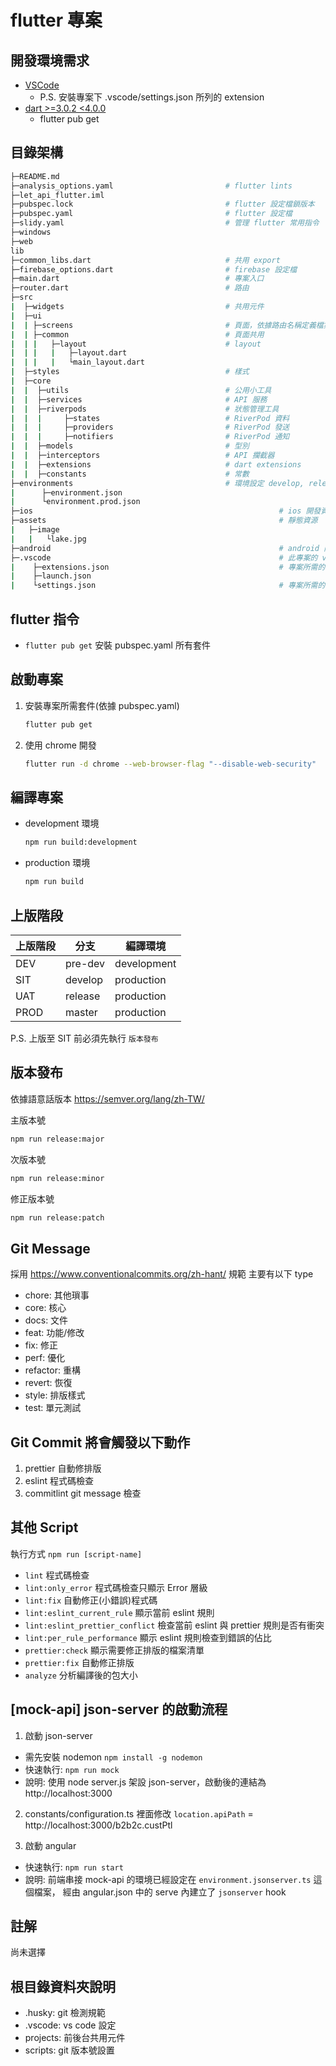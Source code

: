# flutter 專案

## 開發環境需求

- [VSCode](https://code.visualstudio.com/)
  - P.S. 安裝專案下 .vscode/settings.json 所列的 extension
- [dart >=3.0.2 <4.0.0](https://dart.dev/)
  - flutter pub get

## 目錄架構

```sh
├─README.md
├─analysis_options.yaml                         # flutter lints
├─let_api_flutter.iml
├─pubspec.lock                                  # flutter 設定檔鎖版本
├─pubspec.yaml                                  # flutter 設定檔
├─slidy.yaml                                    # 管理 flutter 常用指令
├─windows
├─web
lib
├─common_libs.dart                              # 共用 export
├─firebase_options.dart                         # firebase 設定檔
├─main.dart                                     # 專案入口
├─router.dart                                   # 路由
├─src
|  ├─widgets                                    # 共用元件
|  ├─ui
|  | ├─screens                                  # 頁面，依據路由名稱定義檔案名稱
|  | ├─common                                   # 頁面共用
|  | |   ├─layout                               # layout
|  | |   |   ├─layout.dart
|  | |   |   └main_layout.dart
|  ├─styles                                     # 樣式
|  ├─core
|  |  ├─utils                                   # 公用小工具
|  |  ├─services                                # API 服務
|  |  ├─riverpods                               # 狀態管理工具
|  |  |     ├─states                            # RiverPod 資料
|  |  |     ├─providers                         # RiverPod 發送
|  |  |     ├─notifiers                         # RiverPod 通知
|  |  ├─models                                  # 型別
|  |  ├─interceptors                            # API 攔截器
|  |  ├─extensions                              # dart extensions
|  |  ├─constants                               # 常數
├─environments                                  # 環境設定 develop, release(sit), prod(uat), master
|      ├─environment.json
|      └environment.prod.json
├─ios                                                       # ios 開發資料夾
├─assets                                                    # 靜態資源
|   ├─image
|   |   └lake.jpg
├─android                                                   # android 開發資料夾
├─.vscode                                                   # 此專案的 vscode 設定
|    ├─extensions.json                                      # 專案所需的 extensions
|    ├─launch.json
|    └settings.json                                         # 專案所需的設定
```

## flutter 指令

- `flutter pub get` 安裝 pubspec.yaml 所有套件

## 啟動專案

1. 安裝專案所需套件(依據 pubspec.yaml)
   ```sh
   flutter pub get
   ```
2. 使用 chrome 開發
   ```sh
   flutter run -d chrome --web-browser-flag "--disable-web-security"
   ```

## 編譯專案

- development 環境
  ```sh
  npm run build:development
  ```
- production 環境
  ```sh
  npm run build
  ```

## 上版階段

| 上版階段 | 分支    | 編譯環境    |
| -------- | ------- | ----------- |
| DEV      | pre-dev | development |
| SIT      | develop | production  |
| UAT      | release | production  |
| PROD     | master  | production  |

P.S. 上版至 SIT 前必須先執行 `版本發布`

## 版本發布

依據語意話版本 https://semver.org/lang/zh-TW/

主版本號

```sh
npm run release:major
```

次版本號

```sh
npm run release:minor
```

修正版本號

```sh
npm run release:patch
```

## Git Message

採用 https://www.conventionalcommits.org/zh-hant/ 規範
主要有以下 type

- chore: 其他瑣事
- core: 核心
- docs: 文件
- feat: 功能/修改
- fix: 修正
- perf: 優化
- refactor: 重構
- revert: 恢復
- style: 排版樣式
- test: 單元測試

## Git Commit 將會觸發以下動作

1. prettier 自動修排版
2. eslint 程式碼檢查
3. commitlint git message 檢查

## 其他 Script

執行方式 `npm run [script-name]`

- `lint` 程式碼檢查
- `lint:only_error` 程式碼檢查只顯示 Error 層級
- `lint:fix` 自動修正(小錯誤)程式碼
- `lint:eslint_current_rule` 顯示當前 eslint 規則
- `lint:eslint_prettier_conflict` 檢查當前 eslint 與 prettier 規則是否有衝突
- `lint:per_rule_performance` 顯示 eslint 規則檢查到錯誤的佔比
- `prettier:check` 顯示需要修正排版的檔案清單
- `prettier:fix` 自動修正排版
- `analyze` 分析編譯後的包大小

## [mock-api] json-server 的啟動流程

1. 啟動 json-server

- 需先安裝 nodemon `npm install -g nodemon`
- 快速執行: `npm run mock`
- 說明: 使用 node server.js 架設 json-server，啟動後的連結為 http://localhost:3000

2. constants/configuration.ts 裡面修改 `location.apiPath` = http://localhost:3000/b2b2c.custPtl

3. 啟動 angular

- 快速執行: `npm run start`
- 說明: 前端串接 mock-api 的環境已經設定在 `environment.jsonserver.ts` 這個檔案，
  經由 angular.json 中的 serve 內建立了 `jsonserver` hook

## 註解

尚未選擇

## 根目錄資料夾說明

- .husky: git 檢測規範
- .vscode: vs code 設定
- projects: 前後台共用元件
- scripts: git 版本號設置
